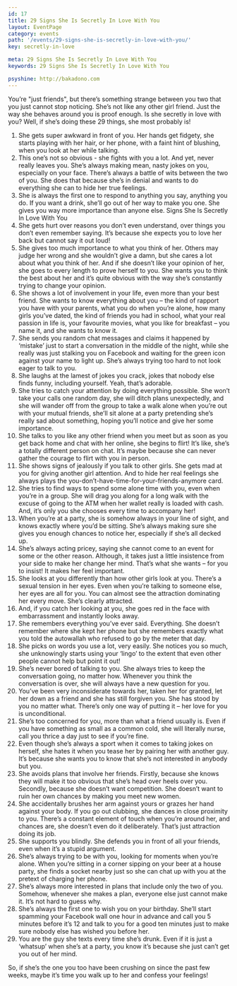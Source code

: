 ```yaml
---
id: 17
title: 29 Signs She Is Secretly In Love With You
layout: EventPage
category: events
path: '/events/29-signs-she-is-secretly-in-love-with-you/'
key: secretly-in-love

meta: 29 Signs She Is Secretly In Love With You
keywords: 29 Signs She Is Secretly In Love With You

psyshine: http://bakadono.com
---
```


You’re "just friends", but there’s something strange between you two that you just cannot stop noticing. She’s not like any other girl friend. Just the way she behaves around you is proof enough. Is she secretly in love with you? Well, if she’s doing these 29 things, she most probably is!
1. She gets super awkward in front of you. Her hands get fidgety, she starts playing with her hair, or her phone, with a faint hint of blushing, when you look at her while talking. 
2. This one’s not so obvious - she fights with you a lot. And yet, never really leaves you. She’s always making mean, nasty jokes on you, especially on your face. There’s always a battle of wits between the two of you. She does that because she’s in denial and wants to do everything she can to hide her true feelings.
3. She is always the first one to respond to anything you say, anything you do. If you want a drink, she’ll go out of her way to make you one. She gives you way more importance than anyone else. 
Signs She Is Secretly In Love With You
4. She gets hurt over reasons you don’t even understand, over things you don’t even remember saying. It’s because she expects you to love her back but cannot say it out loud! 
5. She gives too much importance to what you think of her. Others may judge her wrong and she wouldn’t give a damn, but she cares a lot about what you think of her. And if she doesn’t like your opinion of her, she goes to every length to prove herself to you. She wants you to think the best about her and it’s quite obvious with the way she’s constantly trying to change your opinion.
6. She shows a lot of involvement in your life, even more than your best friend. She wants to know everything about you – the kind of rapport you have with your parents, what you do when you’re alone, how many girls you’ve dated, the kind of friends you had in school, what your real passion in life is, your favourite movies, what you like for breakfast – you name it, and she wants to know it.
7. She sends you random chat messages and claims it happened by ‘mistake’ just to start a conversation in the middle of the night, while she really was just stalking you on Facebook and waiting for the green icon against your name to light up. She’s always trying too hard to not look eager to talk to you. 
8. She laughs at the lamest of jokes you crack, jokes that nobody else finds funny, including yourself. Yeah, that’s adorable. 
9. She tries to catch your attention by doing everything possible. She won’t take your calls one random day, she will ditch plans unexpectedly, and she will wander off from the group to take a walk alone when you’re out with your mutual friends, she’ll sit alone at a party pretending she’s really sad about something, hoping you’ll notice and give her some importance.
10. She talks to you like any other friend when you meet but as soon as you get back home and chat with her online, she begins to flirt! It’s like, she’s a totally different person on chat. It’s maybe because she can never gather the courage to flirt with you in person. 
11. She shows signs of jealously if you talk to other girls. She gets mad at you for giving another girl attention. And to hide her real feelings she always plays the you-don’t-have-time-for-your-friends-anymore card. 
12. She tries to find ways to spend some alone time with you, even when you’re in a group. She will drag you along for a long walk with the excuse of going to the ATM when her wallet really is loaded with cash. And, it’s only you she chooses every time to accompany her!
13. When you’re at a party, she is somehow always in your line of sight, and knows exactly where you’d be sitting. She’s always making sure she gives you enough chances to notice her, especially if she’s all decked up.
14. She’s always acting pricey, saying she cannot come to an event for some or the other reason. Although, it takes just a little insistence from your side to make her change her mind. That’s what she wants – for you to insist! It makes her feel important.
15. She looks at you differently than how other girls look at you. There’s a sexual tension in her eyes. Even when you’re talking to someone else, her eyes are all for you.  You can almost see the attraction dominating her every move.  She’s clearly attracted.
16. And, if you catch her looking at you, she goes red in the face with embarrassment and instantly looks away. 
17. She remembers everything you’ve ever said. Everything. She doesn’t remember where she kept her phone but she remembers exactly what you told the autowallah who refused to go by the meter that day.
18. She picks on words you use a lot, very easily. She notices you so much, she unknowingly starts using your ‘lingo’ to the extent that even other people cannot help but point it out!
19. She’s never bored of talking to you. She always tries to keep the conversation going, no matter how. Whenever you think the conversation is over, she will always have a new question for you.
20. You’ve been very inconsiderate towards her, taken her for granted, let her down as a friend and she has still forgiven you. She has stood by you no matter what. There’s only one way of putting it – her love for you is unconditional. 
21. She’s too concerned for you, more than what a friend usually is. Even if you have something as small as a common cold, she will literally nurse, call you thrice a day just to see if you’re fine.
22. Even though she’s always a sport when it comes to taking jokes on herself, she hates it when you tease her by pairing her with another guy. It’s because she wants you to know that she’s not interested in anybody but you.
23. She avoids plans that involve her friends. Firstly, because she knows they will make it too obvious that she’s head over heels over you. Secondly, because she doesn’t want competition. She doesn’t want to ruin her own chances by making you meet new women.
24. She accidentally brushes her arm against yours or grazes her hand against your body. If you go out clubbing, she dances in close proximity to you. There’s a constant element of touch when you’re around her, and chances are, she doesn’t even do it deliberately. That’s just attraction doing its job.
25. She supports you blindly. She defends you in front of all your friends, even when it’s a stupid argument.
26. She’s always trying to be with you, looking for moments when you’re alone. When you’re sitting in a corner sipping on your beer at a house party, she finds a socket nearby just so she can chat up with you at the pretext of charging her phone.
27. She’s always more interested in plans that include only the two of you. Somehow, whenever she makes a plan, everyone else just cannot make it. It’s not hard to guess why.
28. She’s always the first one to wish you on your birthday. She’ll start spamming your Facebook wall one hour in advance and call you 5 minutes before it’s 12 and talk to you for a good ten minutes just to make sure nobody else has wished you before her.
29. You are the guy she texts every time she’s drunk. Even if it is just a ‘whatsup’ when she’s at a party, you know it’s because she just can’t get you out of her mind. 

So, if she’s the one you too have been crushing on since the past few weeks, maybe it’s time you walk up to her and confess your feelings!